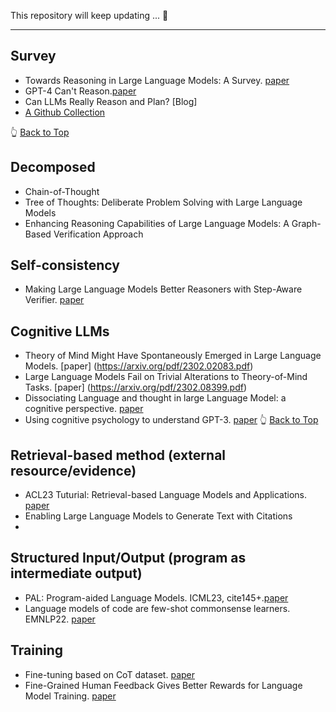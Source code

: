 This repository will keep updating ... 🤗
***

## Survey
* Towards Reasoning in Large Language Models: A Survey. [paper](https://arxiv.org/pdf/2212.10403.pdf)
* GPT-4 Can't Reason.[paper](https://arxiv.org/abs/2308.03762)
* Can LLMs Really Reason and Plan? [Blog]
* [A Github Collection](https://github.com/atfortes/LLM-Reasoning-Papers)

👆 [Back to Top](#paper-list)

## Decomposed 
* Chain-of-Thought
* Tree of Thoughts: Deliberate Problem Solving with Large Language Models
* Enhancing Reasoning Capabilities of Large Language Models: A Graph-Based Verification Approach

## Self-consistency
* Making Large Language Models Better Reasoners with Step-Aware Verifier. [paper](https://arxiv.org/pdf/2206.02336.pdf)

## Cognitive LLMs
* Theory of Mind Might Have Spontaneously Emerged in Large Language Models. [paper] (https://arxiv.org/pdf/2302.02083.pdf)
* Large Language Models Fail on Trivial Alterations to Theory-of-Mind Tasks. [paper] (https://arxiv.org/pdf/2302.08399.pdf)
* Dissociating Language and thought in large Language Model: a cognitive perspective. [paper](https://arxiv.org/pdf/2301.06627.pdf)
* Using cognitive psychology to understand GPT-3. [paper](https://arxiv.org/abs/2206.14576) 
👆 [Back to Top](#paper-list)

## Retrieval-based method (external resource/evidence)
* ACL23 Tuturial: Retrieval-based Language Models and Applications. [paper](https://aclanthology.org/2023.acl-tutorials.6.pdf)
* Enabling Large Language Models to Generate Text with Citations
* 
## Structured Input/Output (program as intermediate output)
* PAL: Program-aided Language Models. ICML23, cite145+.[paper](https://proceedings.mlr.press/v202/gao23f.html)
* Language models of code are few-shot commonsense learners. EMNLP22. [paper](https://arxiv.org/pdf/2210.07128.pdf)

## Training 
* Fine-tuning based on CoT dataset. [paper](https://arxiv.org/abs/2305.14045)
* Fine-Grained Human Feedback Gives Better Rewards for Language Model Training. [paper](https://arxiv.org/abs/2306.01693)
  

